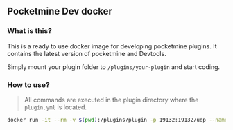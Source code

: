 ## Pocketmine Dev docker

### What is this?

This is a ready to use docker image for developing pocketmine plugins. It contains the latest version of pocketmine and Devtools.

Simply mount your plugin folder to `/plugins/your-plugin` and start coding.

### How to use?

> All commands are executed in the plugin directory where the `plugin.yml` is located.

```bash
docker run -it --rm -v $(pwd):/plugins/plugin -p 19132:19132/udp --name pocketmine-dev ghcr.io/shockedplot7560/pmmpdevdocker:latest
```